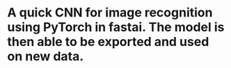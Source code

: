 # A quick CNN for image recognition using PyTorch in fastai. The model is then able to be exported and used on new data.
